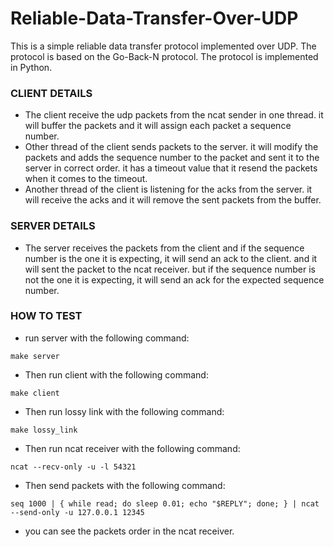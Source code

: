 # Reliable-Data-Transfer-Over-UDP
This is a simple reliable data transfer protocol implemented over UDP. The protocol is based on the Go-Back-N protocol. The protocol is implemented in Python.

### CLIENT DETAILS ###
- The client receive the udp packets from the ncat sender in one thread. it will buffer the packets and it will assign each packet a sequence number.
- Other thread of the client sends packets to the server. it will modify the packets and adds the sequence number to the packet and sent it to the server in correct order. it has a timeout value that it resend the packets when it comes to the timeout.
- Another thread of the client is listening for the acks from the server. it will receive the acks and it will remove the sent packets from the buffer.
### SERVER DETAILS ###
- The server receives the packets from the client and if the sequence number is the one it is expecting, it will send an ack to the client. and it will sent the packet to the ncat receiver. but if the sequence number is not the one it is expecting, it will send an ack for the expected sequence number.

### HOW TO TEST ###
- run server with the following command:
```
make server
```
- Then run client with the following command:
```
make client
```
- Then run lossy link with the following command:
```
make lossy_link
``` 
- Then run ncat receiver with the following command:
```
ncat --recv-only -u -l 54321
```
- Then send packets with the following command:
```
seq 1000 | { while read; do sleep 0.01; echo "$REPLY"; done; } | ncat --send-only -u 127.0.0.1 12345
```

- you can see the packets order in the ncat receiver.




